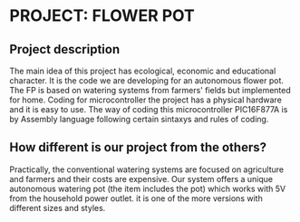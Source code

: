 PROJECT: FLOWER POT
===================
Project description
------------------
The main idea of this project has ecological, economic and educational character.
It is the code we are developing for an autonomous flower pot. The FP is based
on watering systems from farmers' fields but implemented for home. Coding for microcontroller
the project has a physical hardware and it is easy to use. 
The way of coding this microcontroller PIC16F877A is by Assembly language following certain
sintaxys and rules of coding.

How different is our project from the others?
---------------------------------------------
Practically, the conventional watering systems are focused on agriculture and farmers
and their costs are expensive. Our system offers a unique autonomous watering pot 
(the item includes the pot) which works with 5V from the household power outlet. it is
one of the more versions with different sizes and styles.
